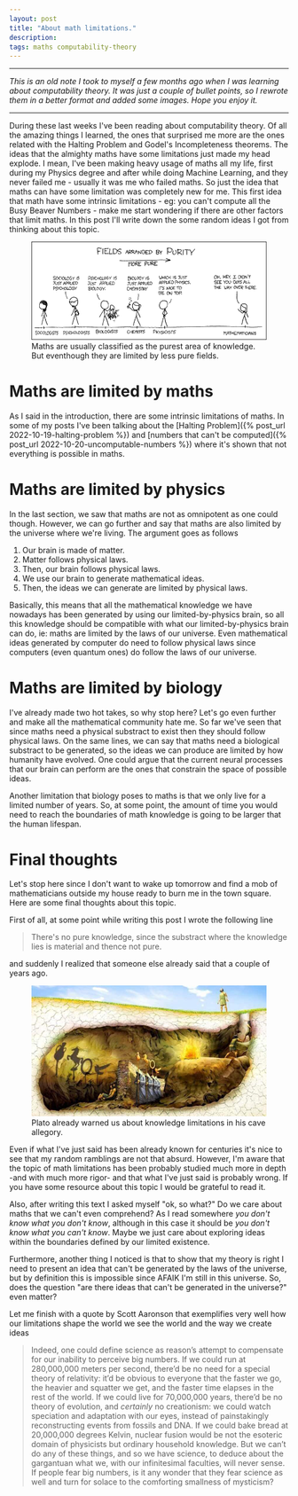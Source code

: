 ```yaml
---
layout: post
title: "About math limitations."
description:
tags: maths computability-theory
---
```


---

*This is an old note I took to myself a few months ago when I was learning about computability theory. It was just a couple of bullet points, so I rewrote them in a better format and added some images. Hope you enjoy it.*

---

During these last weeks I've been reading about computability theory. Of all the amazing things I learned, the ones that surprised me more are the ones related with the Halting Problem and Godel's Incompleteness theorems. The ideas that the almighty maths have some limitations just made my head explode. I mean, I've been making heavy usage of maths all my life, first during my Physics degree and after while doing Machine Learning, and they never failed me - usually it was me who failed maths. So just the idea that maths can have some limitation was completely new  for me. This first idea that math have some intrinsic limitations - eg: you can't compute all the Busy Beaver Numbers - make me start wondering if there are other factors that limit maths. In this post I'll write down the some random ideas I got from thinking about this topic.

<figure>
  <img src="/docs/maths-limitations/xkcd-435.png" alt="figure-1" width="500" class="center" />
  <figcaption class="center">Maths are usually classified as the purest area of knowledge. But eventhough they are limited by less pure fields.</figcaption>
</figure>


# Maths are limited by maths

As I said in the introduction, there are some intrinsic limitations of maths. In some of my posts I've been talking about the [Halting Problem]({% post_url 2022-10-19-halting-problem %}) and [numbers that can't be computed]({% post_url 2022-10-20-uncomputable-numbers %}) where it's shown that not everything is possible in maths.

# Maths are limited by physics

In the last section, we saw that maths are not as omnipotent as one could though. However, we can go further and say that maths are also limited by the universe where we're living. The argument goes as follows

1. Our brain is made of matter.
2. Matter follows physical laws.
3. Then, our brain follows physical laws.
4. We use our brain to generate mathematical ideas.
5. Then, the ideas we can generate are limited by physical laws.

Basically, this means that all the mathematical knowledge we have nowadays has been generated by using our limited-by-physics brain, so all this knowledge should be compatible with what our limited-by-physics brain can do, ie: maths are limited by the laws of our universe. Even mathematical ideas generated by computer do need to follow physical laws since computers (even quantum ones) do follow the laws of our universe.


# Maths are limited by biology

I've already made two hot takes, so why stop here? Let's go even further and make all the mathematical community hate me. So far we've seen that since maths need a physical substract to exist then they should follow physical laws. On the same lines, we can say that maths need a biological substract to be generated, so the ideas we can produce are limited by how humanity have evolved. One could argue that the current neural processes that our brain can perform are the ones that constrain the space of possible ideas.

Another limitation that biology poses to maths is that we only live for a limited number of years. So, at some point, the amount of time you would need to reach the boundaries of math knowledge is going to be larger that the human lifespan.

# Final thoughts

Let's stop here since I don't want to wake up tomorrow and find a mob of mathematicians outside my house ready to burn me in the town square. Here are some final thoughts about this topic.

First of all, at some point while writing this post I wrote the following line

> There's no pure knowledge, since the substract where the knowledge lies is material and thence not pure.

and suddenly I realized that someone else already said that a couple of years ago.

<figure>
  <img src="/docs/maths-limitations/platos.jpg" alt="figure-2" width="500" class="center" />
  <figcaption class="center">Plato already warned us about knowledge limitations in his cave allegory.</figcaption>
</figure>

Even if what I've just said has been already known for centuries it's nice to see that my random ramblings are not that absurd. However, I'm aware that the topic of math limitations has been probably studied much more in depth -and with much more rigor- and that what I've just said is probably wrong. If you have some resource about this topic I would be grateful to read it.

Also, after writing this text I asked myself "ok, so what?" Do we care about maths that we can't even comprehend? As I read somewhere *you don't know what you don't know*, although in this case it should be *you don't know what you can't know*. Maybe we just care about exploring ideas within the boundaries defined by our limited existence.

Furthermore, another thing I noticed is that to show that my theory is right I need to present an idea that can't be generated by the laws of the universe, but by definition this is impossible since AFAIK I'm still in this universe. So, does the question "are there ideas that can't be generated in the universe?" even matter?

Let me finish with a quote by Scott Aaronson that exemplifies very well how our limitations shape the world we see the world and the way we create ideas

>Indeed, one could define science as reason’s attempt to compensate for our inability to perceive big numbers. If we could run at 280,000,000 meters per second, there’d be no need for a special theory of relativity: it’d be obvious to everyone that the faster we go, the heavier and squatter we get, and the faster time elapses in the rest of the world. If we could live for 70,000,000 years, there’d be no theory of evolution, and _certainly_ no creationism: we could watch speciation and adaptation with our eyes, instead of painstakingly reconstructing events from fossils and DNA. If we could bake bread at 20,000,000 degrees Kelvin, nuclear fusion would be not the esoteric domain of physicists but ordinary household knowledge. But we can’t do any of these things, and so we have science, to deduce about the gargantuan what we, with our infinitesimal faculties, will never sense. If people fear big numbers, is it any wonder that they fear science as well and turn for solace to the comforting smallness of mysticism?
